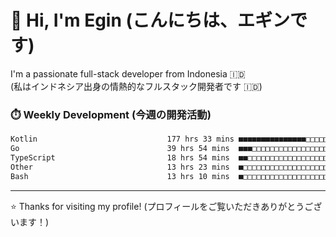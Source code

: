 # 👋 Hi, I'm Egin (こんにちは、エギンです)

I'm a passionate full-stack developer from Indonesia 🇮🇩  
(私はインドネシア出身の情熱的なフルスタック開発者です 🇮🇩)

### ⏱️ Weekly Development (今週の開発活動)

<!--START_SECTION:waka-->

```txt
Kotlin                             177 hrs 33 mins ■■■■■■■■■■■■■■■□□□□□□□□□□   58.72 %
Go                                 39 hrs 54 mins  ■■■□□□□□□□□□□□□□□□□□□□□□□   13.20 %
TypeScript                         18 hrs 54 mins  ■■□□□□□□□□□□□□□□□□□□□□□□□   06.25 %
Other                              13 hrs 23 mins  ■□□□□□□□□□□□□□□□□□□□□□□□□   04.43 %
Bash                               13 hrs 10 mins  ■□□□□□□□□□□□□□□□□□□□□□□□□   04.36 %
```

<!--END_SECTION:waka-->

---

⭐️ Thanks for visiting my profile! (プロフィールをご覧いただきありがとうございます！)


<!-- Security scan triggered at 2025-09-02 02:45:51 -->